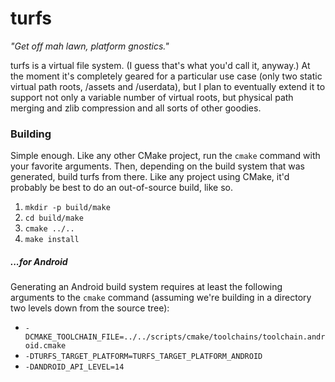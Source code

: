 turfs
=====
*"Get off mah lawn, platform gnostics."*

turfs is a virtual file system. (I guess that's what you'd call it, anyway.) At the moment it's completely geared for a particular use case (only two static virtual path roots, /assets and /userdata), but I plan to eventually extend it to support not only a variable number of virtual roots, but physical path merging and zlib compression and all sorts of other goodies.

### Building ###

Simple enough. Like any other CMake project, run the `cmake` command with your
favorite arguments. Then, depending on the build system that was generated,
build turfs from there. Like any project using CMake, it'd probably be best
to do an out-of-source build, like so.

1. `mkdir -p build/make`
2. `cd build/make`
3. `cmake ../..`
4. `make install`

##### ...for Android #####

Generating an Android build system requires at least the following arguments
to the `cmake` command (assuming we're building in a directory two levels down
from the source tree):

* `-DCMAKE_TOOLCHAIN_FILE=../../scripts/cmake/toolchains/toolchain.android.cmake`
* `-DTURFS_TARGET_PLATFORM=TURFS_TARGET_PLATFORM_ANDROID`
* `-DANDROID_API_LEVEL=14`

